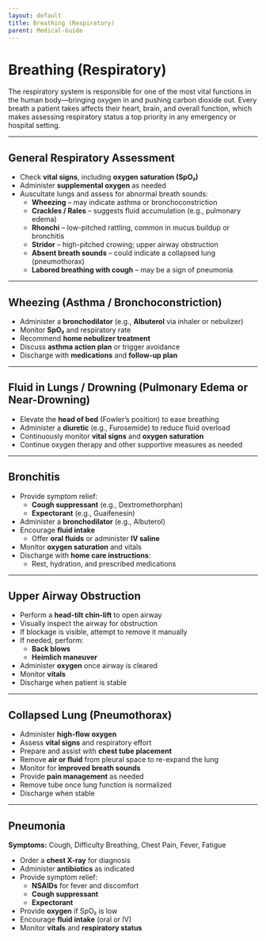 ```yaml
---
layout: default
title: Breathing (Respiratory)
parent: Medical-Guide
---
```


# Breathing (Respiratory)

The respiratory system is responsible for one of the most vital functions in the human body—bringing oxygen in and pushing carbon dioxide out. Every breath a patient takes affects their heart, brain, and overall function, which makes assessing respiratory status a top priority in any emergency or hospital setting.

---

## General Respiratory Assessment

- Check **vital signs**, including **oxygen saturation (SpO₂)**
- Administer **supplemental oxygen** as needed
- Auscultate lungs and assess for abnormal breath sounds:
  - **Wheezing** – may indicate asthma or bronchoconstriction  
  - **Crackles / Rales** – suggests fluid accumulation (e.g., pulmonary edema)  
  - **Rhonchi** – low-pitched rattling, common in mucus buildup or bronchitis  
  - **Stridor** – high-pitched crowing; upper airway obstruction  
  - **Absent breath sounds** – could indicate a collapsed lung (pneumothorax)  
  - **Labored breathing with cough** – may be a sign of pneumonia  

---

## Wheezing (Asthma / Bronchoconstriction)

- Administer a **bronchodilator** (e.g., **Albuterol** via inhaler or nebulizer)
- Monitor **SpO₂** and respiratory rate
- Recommend **home nebulizer treatment**
- Discuss **asthma action plan** or trigger avoidance
- Discharge with **medications** and **follow-up plan**

---

## Fluid in Lungs / Drowning (Pulmonary Edema or Near-Drowning)

- Elevate the **head of bed** (Fowler’s position) to ease breathing
- Administer a **diuretic** (e.g., Furosemide) to reduce fluid overload
- Continuously monitor **vital signs** and **oxygen saturation**
- Continue oxygen therapy and other supportive measures as needed

---

## Bronchitis

- Provide symptom relief:
  - **Cough suppressant** (e.g., Dextromethorphan)  
  - **Expectorant** (e.g., Guaifenesin)  
- Administer a **bronchodilator** (e.g., Albuterol)
- Encourage **fluid intake**
  - Offer **oral fluids** or administer **IV saline**
- Monitor **oxygen saturation** and vitals
- Discharge with **home care instructions**:
  - Rest, hydration, and prescribed medications

---

## Upper Airway Obstruction

- Perform a **head-tilt chin-lift** to open airway
- Visually inspect the airway for obstruction
- If blockage is visible, attempt to remove it manually
- If needed, perform:
  - **Back blows**
  - **Heimlich maneuver**
- Administer **oxygen** once airway is cleared
- Monitor **vitals**
- Discharge when patient is stable

---

## Collapsed Lung (Pneumothorax)

- Administer **high-flow oxygen**
- Assess **vital signs** and respiratory effort
- Prepare and assist with **chest tube placement**
- Remove **air or fluid** from pleural space to re-expand the lung
- Monitor for **improved breath sounds**
- Provide **pain management** as needed
- Remove tube once lung function is normalized
- Discharge when stable

---

## Pneumonia

**Symptoms:** Cough, Difficulty Breathing, Chest Pain, Fever, Fatigue

- Order a **chest X-ray** for diagnosis
- Administer **antibiotics** as indicated
- Provide symptom relief:
  - **NSAIDs** for fever and discomfort  
  - **Cough suppressant**  
  - **Expectorant**  
- Provide **oxygen** if SpO₂ is low
- Encourage **fluid intake** (oral or IV)
- Monitor **vitals** and **respiratory status**